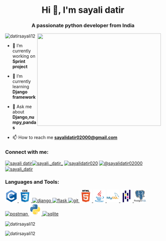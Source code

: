 <h1 align="center">Hi 👋, I'm sayali datir</h1>
<h3 align="center">A passionate python developer from India</h3>


<img align="right" width=400 height=300 src="https://img.freepik.com/free-vector/programmer-working-desk_23-2148288752.jpg">

<p align="left"> <img src="https://komarev.com/ghpvc/?username=datirsayali12&label=Profile%20views&color=0e75b6&style=flat" alt="datirsayali12" /> </p>

- 🔭 I’m currently working on **Sprint project**

- 🌱 I’m currently learning **Django framework**

- 💬 Ask me about **Django,numpy,pandas**

- 📫 How to reach me **sayalidatir02000@gmail.com**

<h3 align="left">Connect with me:</h3>
<p align="left">
<a href="https://linkedin.com/in/sayali datir" target="blank"><img align="center" src="https://raw.githubusercontent.com/rahuldkjain/github-profile-readme-generator/master/src/images/icons/Social/linked-in-alt.svg" alt="sayali datir" height="30" width="40" /></a><a href="https://instagram.com/sayali._datir_" target="blank"><img align="center" src="https://raw.githubusercontent.com/rahuldkjain/github-profile-readme-generator/master/src/images/icons/Social/instagram.svg" alt="sayali._datir_" height="30" width="40" /></a>
<a href="https://www.codechef.com/users/sayalidatir020" target="blank"><img align="center" src="https://cdn.jsdelivr.net/npm/simple-icons@3.1.0/icons/codechef.svg" alt="sayalidatir020" height="30" width="40" /></a>
<a href="https://www.hackerrank.com/@sayalidatir02000" target="blank"><img align="center" src="https://raw.githubusercontent.com/rahuldkjain/github-profile-readme-generator/master/src/images/icons/Social/hackerrank.svg" alt="@sayalidatir02000" height="30" width="40" /></a>
<a href="https://www.leetcode.com/sayali_datir" target="blank"><img align="center" src="https://raw.githubusercontent.com/rahuldkjain/github-profile-readme-generator/master/src/images/icons/Social/leet-code.svg" alt="sayali_datir" height="30" width="40" /></a>
</p>

<h3 align="left">Languages and Tools:</h3>
<p align="left"> <a href="https://www.cprogramming.com/" target="_blank" rel="noreferrer"> <img src="https://raw.githubusercontent.com/devicons/devicon/master/icons/c/c-original.svg" alt="c" width="40" height="40"/> </a> <a href="https://www.w3schools.com/css/" target="_blank" rel="noreferrer"> <img src="https://raw.githubusercontent.com/devicons/devicon/master/icons/css3/css3-original-wordmark.svg" alt="css3" width="40" height="40"/> </a> <a href="https://www.djangoproject.com/" target="_blank" rel="noreferrer"> <img src="https://cdn.worldvectorlogo.com/logos/django.svg" alt="django" width="40" height="40"/> </a> <a href="https://flask.palletsprojects.com/" target="_blank" rel="noreferrer"> <img src="https://www.vectorlogo.zone/logos/pocoo_flask/pocoo_flask-icon.svg" alt="flask" width="40" height="40"/> </a> <a href="https://git-scm.com/" target="_blank" rel="noreferrer"> <img src="https://www.vectorlogo.zone/logos/git-scm/git-scm-icon.svg" alt="git" width="40" height="40"/> </a> <a href="https://www.w3.org/html/" target="_blank" rel="noreferrer"> <img src="https://raw.githubusercontent.com/devicons/devicon/master/icons/html5/html5-original-wordmark.svg" alt="html5" width="40" height="40"/> </a> <a href="https://www.java.com" target="_blank" rel="noreferrer"> <img src="https://raw.githubusercontent.com/devicons/devicon/master/icons/java/java-original.svg" alt="java" width="40" height="40"/> </a> <a href="https://www.mysql.com/" target="_blank" rel="noreferrer"> <img src="https://raw.githubusercontent.com/devicons/devicon/master/icons/mysql/mysql-original-wordmark.svg" alt="mysql" width="40" height="40"/> </a> <a href="https://pandas.pydata.org/" target="_blank" rel="noreferrer"> <img src="https://raw.githubusercontent.com/devicons/devicon/2ae2a900d2f041da66e950e4d48052658d850630/icons/pandas/pandas-original.svg" alt="pandas" width="40" height="40"/> </a> <a href="https://www.postgresql.org" target="_blank" rel="noreferrer"> <img src="https://raw.githubusercontent.com/devicons/devicon/master/icons/postgresql/postgresql-original-wordmark.svg" alt="postgresql" width="40" height="40"/> </a> <a href="https://postman.com" target="_blank" rel="noreferrer"> <img src="https://www.vectorlogo.zone/logos/getpostman/getpostman-icon.svg" alt="postman" width="40" height="40"/> </a> <a href="https://www.python.org" target="_blank" rel="noreferrer"> <img src="https://raw.githubusercontent.com/devicons/devicon/master/icons/python/python-original.svg" alt="python" width="40" height="40"/> </a> <a href="https://www.sqlite.org/" target="_blank" rel="noreferrer"> <img src="https://www.vectorlogo.zone/logos/sqlite/sqlite-icon.svg" alt="sqlite" width="40" height="40"/> </a> </p>

<p><img align="center" src="https://github-readme-stats.vercel.app/api/top-langs?username=datirsayali12&show_icons=true&locale=en&layout=compact" alt="datirsayali12" /></p>

<p align="left"> <img src="https://komarev.com/ghpvc/?username=datirsayali12&label=Profile%20views&color=0e75b6&style=flat" alt="datirsayali12" /> </p>
